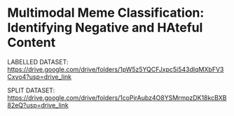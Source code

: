 # Multimodal Meme Classification: Identifying Negative and HAteful Content 
LABELLED DATASET: https://drive.google.com/drive/folders/1pW5z5YQCFJxpc5i543dIqMXbFV3Cxyo4?usp=drive_link

SPLIT DATASET: https://drive.google.com/drive/folders/1coPjrAubz4O8YSMrmpzDK18kcBXB82eQ?usp=drive_link
